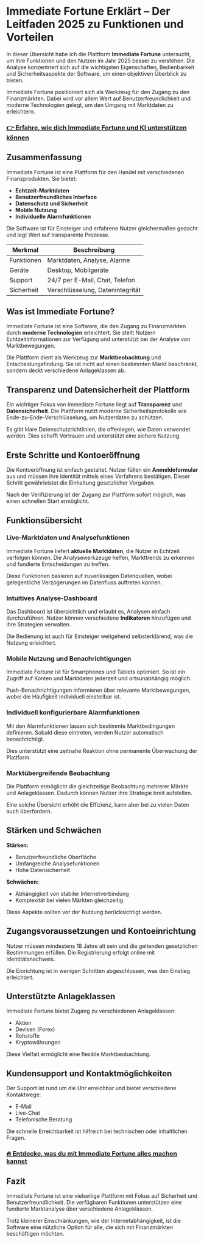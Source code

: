 # Immediate Fortune Erklärt – Der Leitfaden 2025 zu Funktionen und Vorteilen
   
In dieser Übersicht habe ich die Plattform **Immediate Fortune** untersucht, um ihre Funktionen und den Nutzen im Jahr 2025 besser zu verstehen. Die Analyse konzentriert sich auf die wichtigsten Eigenschaften, Bedienbarkeit und Sicherheitsaspekte der Software, um einen objektiven Überblick zu bieten.

Immediate Fortune positioniert sich als Werkzeug für den Zugang zu den Finanzmärkten. Dabei wird vor allem Wert auf Benutzerfreundlichkeit und moderne Technologien gelegt, um den Umgang mit Marktdaten zu erleichtern.

### [👉 Erfahre, wie dich Immediate Fortune und KI unterstützen können](https://tinyurl.com/2butxuvc)
## Zusammenfassung  
Immediate Fortune ist eine Plattform für den Handel mit verschiedenen Finanzprodukten. Sie bietet:  
- **Echtzeit-Marktdaten**  
- **Benutzerfreundliches Interface**  
- **Datenschutz und Sicherheit**  
- **Mobile Nutzung**  
- **Individuelle Alarmfunktionen**  

Die Software ist für Einsteiger und erfahrene Nutzer gleichermaßen gedacht und legt Wert auf transparente Prozesse.

| Merkmal               | Beschreibung                        |
|-----------------------|-----------------------------------|
| Funktionen            | Marktdaten, Analyse, Alarme       |
| Geräte                | Desktop, Mobilgeräte               |
| Support               | 24/7 per E-Mail, Chat, Telefon    |
| Sicherheit            | Verschlüsselung, Datenintegrität  |

## Was ist Immediate Fortune?  
Immediate Fortune ist eine Software, die den Zugang zu Finanzmärkten durch **moderne Technologien** erleichtert. Sie stellt Nutzern Echtzeitinformationen zur Verfügung und unterstützt bei der Analyse von Marktbewegungen.

Die Plattform dient als Werkzeug zur **Marktbeobachtung** und Entscheidungsfindung. Sie ist nicht auf einen bestimmten Markt beschränkt, sondern deckt verschiedene Anlageklassen ab.

## Transparenz und Datensicherheit der Plattform  
Ein wichtiger Fokus von Immediate Fortune liegt auf **Transparenz** und **Datensicherheit**. Die Plattform nutzt moderne Sicherheitsprotokolle wie Ende-zu-Ende-Verschlüsselung, um Nutzerdaten zu schützen.

Es gibt klare Datenschutzrichtlinien, die offenlegen, wie Daten verwendet werden. Dies schafft Vertrauen und unterstützt eine sichere Nutzung.

## Erste Schritte und Kontoeröffnung  
Die Kontoeröffnung ist einfach gestaltet. Nutzer füllen ein **Anmeldeformular** aus und müssen ihre Identität mittels eines Verfahrens bestätigen. Dieser Schritt gewährleistet die Einhaltung gesetzlicher Vorgaben.

Nach der Verifizierung ist der Zugang zur Plattform sofort möglich, was einen schnellen Start ermöglicht.

## Funktionsübersicht  

### Live-Marktdaten und Analysefunktionen  
Immediate Fortune liefert **aktuelle Marktdaten**, die Nutzer in Echtzeit verfolgen können. Die Analysewerkzeuge helfen, Markttrends zu erkennen und fundierte Entscheidungen zu treffen.

Diese Funktionen basieren auf zuverlässigen Datenquellen, wobei gelegentliche Verzögerungen im Datenfluss auftreten können.

### Intuitives Analyse-Dashboard  
Das Dashboard ist übersichtlich und erlaubt es, Analysen einfach durchzuführen. Nutzer können verschiedene **Indikatoren** hinzufügen und ihre Strategien verwalten.

Die Bedienung ist auch für Einsteiger weitgehend selbsterklärend, was die Nutzung erleichtert.

### Mobile Nutzung und Benachrichtigungen  
Immediate Fortune ist für Smartphones und Tablets optimiert. So ist ein Zugriff auf Konten und Marktdaten jederzeit und ortsunabhängig möglich.

Push-Benachrichtigungen informieren über relevante Marktbewegungen, wobei die Häufigkeit individuell einstellbar ist.

### Individuell konfigurierbare Alarmfunktionen  
Mit den Alarmfunktionen lassen sich bestimmte Marktbedingungen definieren. Sobald diese eintreten, werden Nutzer automatisch benachrichtigt.

Dies unterstützt eine zeitnahe Reaktion ohne permanente Überwachung der Plattform.

### Marktübergreifende Beobachtung  
Die Plattform ermöglicht die gleichzeitige Beobachtung mehrerer Märkte und Anlageklassen. Dadurch können Nutzer ihre Strategie breit aufstellen.

Eine solche Übersicht erhöht die Effizienz, kann aber bei zu vielen Daten auch überfordern.

## Stärken und Schwächen  
**Stärken:**  
- Benutzerfreundliche Oberfläche  
- Umfangreiche Analysefunktionen  
- Hohe Datensicherheit  

**Schwächen:**  
- Abhängigkeit von stabiler Internetverbindung  
- Komplexität bei vielen Märkten gleichzeitig  

Diese Aspekte sollten vor der Nutzung berücksichtigt werden.

## Zugangsvoraussetzungen und Kontoeinrichtung  
Nutzer müssen mindestens 18 Jahre alt sein und die geltenden gesetzlichen Bestimmungen erfüllen. Die Registrierung erfolgt online mit Identitätsnachweis.

Die Einrichtung ist in wenigen Schritten abgeschlossen, was den Einstieg erleichtert.

## Unterstützte Anlageklassen  
Immediate Fortune bietet Zugang zu verschiedenen Anlageklassen:  
- Aktien  
- Devisen (Forex)  
- Rohstoffe  
- Kryptowährungen  

Diese Vielfalt ermöglicht eine flexible Marktbeobachtung.

## Kundensupport und Kontaktmöglichkeiten  
Der Support ist rund um die Uhr erreichbar und bietet verschiedene Kontaktwege:  
- E-Mail  
- Live-Chat  
- Telefonische Beratung  

Die schnelle Erreichbarkeit ist hilfreich bei technischen oder inhaltlichen Fragen.

### [🔥 Entdecke, was du mit Immediate Fortune alles machen kannst](https://tinyurl.com/2butxuvc)
## Fazit  
Immediate Fortune ist eine vielseitige Plattform mit Fokus auf Sicherheit und Benutzerfreundlichkeit. Die verfügbaren Funktionen unterstützen eine fundierte Marktanalyse über verschiedene Anlageklassen.

Trotz kleinerer Einschränkungen, wie der Internetabhängigkeit, ist die Software eine nützliche Option für alle, die sich mit Finanzmärkten beschäftigen möchten.